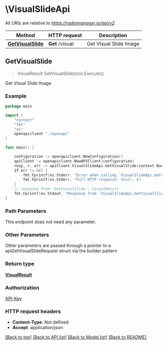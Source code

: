 # \VisualSlideApi

All URIs are relative to *https://radiomanager.io/api/v2*

Method | HTTP request | Description
------------- | ------------- | -------------
[**GetVisualSlide**](VisualSlideApi.md#GetVisualSlide) | **Get** /visual | Get Visual Slide Image



## GetVisualSlide

> VisualResult GetVisualSlide(ctx).Execute()

Get Visual Slide Image



### Example

```go
package main

import (
    "context"
    "fmt"
    "os"
    openapiclient "./openapi"
)

func main() {

    configuration := openapiclient.NewConfiguration()
    apiClient := openapiclient.NewAPIClient(configuration)
    resp, r, err := apiClient.VisualSlideApi.GetVisualSlide(context.Background()).Execute()
    if err != nil {
        fmt.Fprintf(os.Stderr, "Error when calling `VisualSlideApi.GetVisualSlide``: %v\n", err)
        fmt.Fprintf(os.Stderr, "Full HTTP response: %v\n", r)
    }
    // response from `GetVisualSlide`: VisualResult
    fmt.Fprintf(os.Stdout, "Response from `VisualSlideApi.GetVisualSlide`: %v\n", resp)
}
```

### Path Parameters

This endpoint does not need any parameter.

### Other Parameters

Other parameters are passed through a pointer to a apiGetVisualSlideRequest struct via the builder pattern


### Return type

[**VisualResult**](VisualResult.md)

### Authorization

[API-Key](../README.md#API-Key)

### HTTP request headers

- **Content-Type**: Not defined
- **Accept**: application/json

[[Back to top]](#) [[Back to API list]](../README.md#documentation-for-api-endpoints)
[[Back to Model list]](../README.md#documentation-for-models)
[[Back to README]](../README.md)

